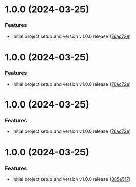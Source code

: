 # 1.0.0 (2024-03-25)


### Features

* Initial project setup and version v1.0.0 release ([76ac72e](https://github.com/growingio/payload-oss-plugin/commit/76ac72ebc0759abf225831a82382d0589a19cd6d))

# 1.0.0 (2024-03-25)


### Features

* Initial project setup and version v1.0.0 release ([76ac72e](https://github.com/growingio/payload-oss-plugin/commit/76ac72ebc0759abf225831a82382d0589a19cd6d))

# 1.0.0 (2024-03-25)


### Features

* Initial project setup and version v1.0.0 release ([76ac72e](https://github.com/growingio/payload-oss-plugin/commit/76ac72ebc0759abf225831a82382d0589a19cd6d))

# 1.0.0 (2024-03-25)


### Features

* Initial project setup and version v1.0.0 release ([085e517](https://github.com/growingio/payload-oss-plugin/commit/085e517eeef05c3e318a26c6e96edb6b24d4571e))
